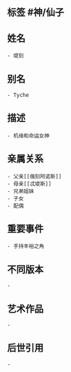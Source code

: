 ## 标签  #神/仙子
## 姓名
	- 堤刻
## 别名
	- Tyche
## 描述
	- 机缘和命运女神
## 亲属关系
	- 父亲[[俄刻阿诺斯]]
	- 母亲[[忒堤斯]]
	- 兄弟姐妹
	- 子女
	- 配偶
## 重要事件
	- 手持丰裕之角
## 不同版本
	-
## 艺术作品
	-
## 后世引用
	-
